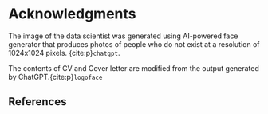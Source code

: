 # Acknowledgments

The image of the data scientist was generated using AI-powered face generator that produces photos of people who do not exist at a resolution of 1024x1024 pixels. {cite:p}`chatgpt`.

The contents of CV and Cover letter are modified from the output generated by ChatGPT.{cite:p}`logoface`

## References
```{bibliography}
```



